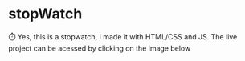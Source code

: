 # stopWatch
 
⏱️ Yes, this is a stopwatch, I made it with HTML/CSS and JS.
The live project can be acessed by clicking on the image below [](https://miautoofu.github.io/primeCheck/)
